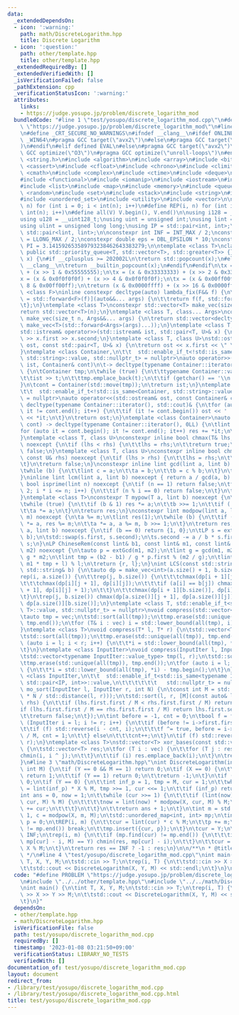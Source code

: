 ```yaml
---
data:
  _extendedDependsOn:
  - icon: ':warning:'
    path: math/DiscreteLogarithm.hpp
    title: Discrete Logarithm
  - icon: ':question:'
    path: other/template.hpp
    title: other/template.hpp
  _extendedRequiredBy: []
  _extendedVerifiedWith: []
  _isVerificationFailed: false
  _pathExtension: cpp
  _verificationStatusIcon: ':warning:'
  attributes:
    links:
    - https://judge.yosupo.jp/problem/discrete_logarithm_mod
  bundledCode: "#line 1 \"test/yosupo/discrete_logarithm_mod.cpp\"\n#define PROBLEM\
    \ \"https://judge.yosupo.jp/problem/discrete_logarithm_mod\"\n#line 2 \"other/template.hpp\"\
    \n#define _CRT_SECURE_NO_WARNINGS\n#ifndef __clang__\n#ifdef ONLINE_JUDGE\n#ifdef\
    \ _WIN64\n#pragma GCC target(\"avx2\")\n#else\n#pragma GCC target(\"avx512f\"\
    )\n#endif\n#elif defined EVAL\n#else\n#pragma GCC target(\"avx2\")\n#endif\n#pragma\
    \ GCC optimize(\"O3\")\n#pragma GCC optimize(\"unroll-loops\")\n#endif\n#include\
    \ <string.h>\n#include <algorithm>\n#include <array>\n#include <bitset>\n#include\
    \ <cassert>\n#include <cfloat>\n#include <chrono>\n#include <climits>\n#include\
    \ <cmath>\n#include <complex>\n#include <ctime>\n#include <deque>\n#include <fstream>\n\
    #include <functional>\n#include <iomanip>\n#include <iostream>\n#include <iterator>\n\
    #include <list>\n#include <map>\n#include <memory>\n#include <queue>\n#include\
    \ <random>\n#include <set>\n#include <stack>\n#include <string>\n#include <unordered_map>\n\
    #include <unordered_set>\n#include <utility>\n#include <vector>\n\n#define rep(i,\
    \ n) for (int i = 0; i < int(n); i++)\n#define REP(i, n) for (int i = 1; i <=\
    \ int(n); i++)\n#define all(V) V.begin(), V.end()\n\nusing i128 = __int128_t;\n\
    using u128 = __uint128_t;\nusing uint = unsigned int;\nusing lint = long long;\n\
    using ulint = unsigned long long;\nusing IP = std::pair<int, int>;\nusing LP =\
    \ std::pair<lint, lint>;\n\nconstexpr int INF = INT_MAX / 2;\nconstexpr lint LINF\
    \ = LLONG_MAX / 2;\nconstexpr double eps = DBL_EPSILON * 10;\nconstexpr double\
    \ PI = 3.141592653589793238462643383279;\n\ntemplate <class T>\nclass prique :\
    \ public std::priority_queue<T, std::vector<T>, std::greater<T>> {};\nint popcount(uint\
    \ x) {\n#if __cplusplus >= 202002L\n\treturn std::popcount(x);\n#else\n#ifndef\
    \ __clang__\n\treturn __builtin_popcount(x);\n#endif\n#endif\n\tx = (x & 0x55555555)\
    \ + (x >> 1 & 0x55555555);\n\tx = (x & 0x33333333) + (x >> 2 & 0x33333333);\n\t\
    x = (x & 0x0f0f0f0f) + (x >> 4 & 0x0f0f0f0f);\n\tx = (x & 0x00ff00ff) + (x >>\
    \ 8 & 0x00ff00ff);\n\treturn (x & 0x0000ffff) + (x >> 16 & 0x0000ffff);\n}\ntemplate\
    \ <class F>\ninline constexpr decltype(auto) lambda_fix(F&& f) {\n\treturn [f\
    \ = std::forward<F>(f)](auto&&... args) {\n\t\treturn f(f, std::forward<decltype(args)>(args)...);\n\
    \t};\n}\ntemplate <class T>\nconstexpr std::vector<T> make_vec(size_t n) {\n\t\
    return std::vector<T>(n);\n}\ntemplate <class T, class... Args>\nconstexpr auto\
    \ make_vec(size_t n, Args&&... args) {\n\treturn std::vector<decltype(make_vec<T>(args...))>(n,\
    \ make_vec<T>(std::forward<Args>(args)...));\n}\ntemplate <class T, class U>\n\
    std::istream& operator>>(std::istream& ist, std::pair<T, U>& x) {\n\treturn ist\
    \ >> x.first >> x.second;\n}\ntemplate <class T, class U>\nstd::ostream& operator<<(std::ostream&\
    \ ost, const std::pair<T, U>& x) {\n\treturn ost << x.first << \" \" << x.second;\n\
    }\ntemplate <class Container,\n\t\t  std::enable_if_t<!std::is_same<Container,\
    \ std::string>::value, std::nullptr_t> = nullptr>\nauto operator>>(std::istream&\
    \ ist, Container& cont)\n\t-> decltype(typename Container::iterator(), std::cin)&\
    \ {\n\tContainer tmp;\n\twhile (true) {\n\t\ttypename Container::value_type t;\n\
    \t\tist >> t;\n\t\ttmp.emplace_back(t);\n\t\tif (getchar() == '\\n') break;\n\t\
    }\n\tcont = Container(std::move(tmp));\n\treturn ist;\n}\ntemplate <class Container,\n\
    \t\t  std::enable_if_t<!std::is_same<Container, std::string>::value, std::nullptr_t>\
    \ = nullptr>\nauto operator<<(std::ostream& ost, const Container& cont)\n\t->\
    \ decltype(typename Container::iterator(), std::cout)& {\n\tfor (auto it = cont.begin();\
    \ it != cont.end(); it++) {\n\t\tif (it != cont.begin()) ost << ' ';\n\t\tost\
    \ << *it;\n\t}\n\treturn ost;\n}\ntemplate <class Container>\nauto sum(const Container&\
    \ cont) -> decltype(typename Container::iterator(), 0LL) {\n\tlint res = 0;\n\t\
    for (auto it = cont.begin(); it != cont.end(); it++) res += *it;\n\treturn res;\n\
    }\ntemplate <class T, class U>\nconstexpr inline bool chmax(T& lhs, const U& rhs)\
    \ noexcept {\n\tif (lhs < rhs) {\n\t\tlhs = rhs;\n\t\treturn true;\n\t}\n\treturn\
    \ false;\n}\ntemplate <class T, class U>\nconstexpr inline bool chmin(T& lhs,\
    \ const U& rhs) noexcept {\n\tif (lhs > rhs) {\n\t\tlhs = rhs;\n\t\treturn true;\n\
    \t}\n\treturn false;\n}\nconstexpr inline lint gcd(lint a, lint b) noexcept {\n\
    \twhile (b) {\n\t\tlint c = a;\n\t\ta = b;\n\t\tb = c % b;\n\t}\n\treturn a;\n\
    }\ninline lint lcm(lint a, lint b) noexcept { return a / gcd(a, b) * b; }\nconstexpr\
    \ bool isprime(lint n) noexcept {\n\tif (n == 1) return false;\n\tfor (int i =\
    \ 2; i * i <= n; i++) {\n\t\tif (n % i == 0) return false;\n\t}\n\treturn true;\n\
    }\ntemplate <class T>\nconstexpr T mypow(T a, lint b) noexcept {\n\tT res(1);\n\
    \twhile (true) {\n\t\tif (b & 1) res *= a;\n\t\tb >>= 1;\n\t\tif (!b) break;\n\
    \t\ta *= a;\n\t}\n\treturn res;\n}\nconstexpr lint modpow(lint a, lint b, lint\
    \ m) noexcept {\n\ta %= m;\n\tlint res(1);\n\twhile (b) {\n\t\tif (b & 1) res\
    \ *= a, res %= m;\n\t\ta *= a, a %= m, b >>= 1;\n\t}\n\treturn res;\n}\nLP extGcd(lint\
    \ a, lint b) noexcept {\n\tif (b == 0) return {1, 0};\n\tLP s = extGcd(b, a %\
    \ b);\n\tstd::swap(s.first, s.second);\n\ts.second -= a / b * s.first;\n\treturn\
    \ s;\n}\nLP ChineseRem(const lint& b1, const lint& m1, const lint& b2, const lint&\
    \ m2) noexcept {\n\tauto p = extGcd(m1, m2);\n\tlint g = gcd(m1, m2), l = m1 /\
    \ g * m2;\n\tlint tmp = (b2 - b1) / g * p.first % (m2 / g);\n\tlint r = (b1 +\
    \ m1 * tmp + l) % l;\n\treturn {r, l};\n}\nint LCS(const std::string& a, const\
    \ std::string& b) {\n\tauto dp = make_vec<int>(a.size() + 1, b.size() + 1);\n\t\
    rep(i, a.size()) {\n\t\trep(j, b.size()) {\n\t\t\tchmax(dp[i + 1][j], dp[i][j]);\n\
    \t\t\tchmax(dp[i][j + 1], dp[i][j]);\n\t\t\tif (a[i] == b[j]) chmax(dp[i + 1][j\
    \ + 1], dp[i][j] + 1);\n\t\t}\n\t\tchmax(dp[i + 1][b.size()], dp[i][b.size()]);\n\
    \t}\n\trep(j, b.size()) chmax(dp[a.size()][j + 1], dp[a.size()][j]);\n\treturn\
    \ dp[a.size()][b.size()];\n}\ntemplate <class T, std::enable_if_t<std::is_convertible<int,\
    \ T>::value, std::nullptr_t> = nullptr>\nvoid compress(std::vector<T>& vec) {\n\
    \tauto tmp = vec;\n\tstd::sort(all(tmp));\n\ttmp.erase(std::unique(all(tmp)),\
    \ tmp.end());\n\tfor (T& i : vec) i = std::lower_bound(all(tmp), i) - tmp.begin();\n\
    }\ntemplate <class T>\nvoid compress(T* l, T* r) {\n\tstd::vector<T> tmp(l, r);\n\
    \tstd::sort(all(tmp));\n\ttmp.erase(std::unique(all(tmp)), tmp.end());\n\tfor\
    \ (auto i = l; i < r; i++) {\n\t\t*i = std::lower_bound(all(tmp), *i) - tmp.begin();\n\
    \t}\n}\ntemplate <class InputIter>\nvoid compress(InputIter l, InputIter r) {\n\
    \tstd::vector<typename InputIter::value_type> tmp(l, r);\n\tstd::sort(all(tmp));\n\
    \ttmp.erase(std::unique(all(tmp)), tmp.end());\n\tfor (auto i = l; i < r; i++)\
    \ {\n\t\t*i = std::lower_bound(all(tmp), *i) - tmp.begin();\n\t}\n}\ntemplate\
    \ <class InputIter,\n\t\t  std::enable_if_t<std::is_same<typename InputIter::value_type,\
    \ std::pair<IP, int>>::value,\n\t\t\t\t\t\t   std::nullptr_t> = nullptr>\nvoid\
    \ mo_sort(InputIter l, InputIter r, int N) {\n\tconst int M = std::max(1.0, std::sqrt(lint(N)\
    \ * N / std::distance(l, r)));\n\tstd::sort(l, r, [M](const auto& lhs, const auto&\
    \ rhs) {\n\t\tif (lhs.first.first / M < rhs.first.first / M) return true;\n\t\t\
    if (lhs.first.first / M == rhs.first.first / M) return lhs.first.second < rhs.first.second;\n\
    \t\treturn false;\n\t});\n\tint before = -1, cnt = 0;\n\tbool f = false;\n\tfor\
    \ (InputIter i = l; i != r; i++) {\n\t\tif (before != i->first.first / M) {\n\t\
    \t\tif (f) std::reverse(i - cnt, i);\n\t\t\tf ^= true, before = i->first.first\
    \ / M, cnt = 1;\n\t\t} else\n\t\t\tcnt++;\n\t}\n\tif (f) std::reverse(r - cnt,\
    \ r);\n}\ntemplate <class T>\nstd::vector<T> xor_bases(const std::vector<T>& vec)\
    \ {\n\tstd::vector<T> res;\n\tfor (T i : vec) {\n\t\tfor (T j : res) {\n\t\t\t\
    chmin(i, i ^ j);\n\t\t}\n\t\tif (i) res.emplace_back(i);\n\t}\n\treturn res;\n\
    }\n#line 3 \"math/DiscreteLogarithm.hpp\"\nint DiscreteLogarithm(int X, int Y,\
    \ int M) {\n\tif (Y == 0 && M == 1) return 0;\n\tif (X == 0) {\n\t\tif (Y == 0)\
    \ return 1;\n\t\tif (Y == 1) return 0;\n\t\treturn -1;\n\t}\n\tif (Y == 1) return\
    \ 0;\n\tif (Y == 0) {\n\t\tint inf_p = 1, tmp = M, cur = 1;\n\t\twhile (tmp) inf_p\
    \ = lint(inf_p) * X % M, tmp >>= 1, cur <<= 1;\n\t\tif (inf_p) return -1;\n\t\t\
    int ans = 0, now = 1;\n\t\twhile (cur >>= 1) {\n\t\t\tif (lint(now) * modpow(X,\
    \ cur, M) % M) {\n\t\t\t\tnow = lint(now) * modpow(X, cur, M) % M;\n\t\t\t\tans\
    \ += cur;\n\t\t\t}\n\t\t}\n\t\treturn ans + 1;\n\t}\n\tint m = std::sqrt(M) +\
    \ 1, c = modpow(X, m, M);\n\tstd::unordered_map<int, int> mp;\n\tint cur = 1,\
    \ p = 0;\n\tREP(i, m) {\n\t\tcur = lint(cur) * c % M;\n\t\tp += m;\n\t\tif (mp.find(cur)\
    \ != mp.end()) break;\n\t\tmp.insert({cur, p});\n\t}\n\tcur = Y;\n\tint res =\
    \ INF;\n\trep(i, m) {\n\t\tif (mp.find(cur) != mp.end()) {\n\t\t\tif (modpow(X,\
    \ mp[cur] - i, M) == Y) chmin(res, mp[cur] - i);\n\t\t}\n\t\tcur = lint(cur) *\
    \ X % M;\n\t}\n\treturn res == INF ? -1 : res;\n}\n\n/**\n * @title Discrete Logarithm\n\
    \ */\n#line 4 \"test/yosupo/discrete_logarithm_mod.cpp\"\nint main() {\n\tint\
    \ T, X, Y, M;\n\tstd::cin >> T;\n\trep(i, T) {\n\t\tstd::cin >> X >> Y >> M;\n\
    \t\tstd::cout << DiscreteLogarithm(X, Y, M) << std::endl;\n\t}\n}\n"
  code: "#define PROBLEM \"https://judge.yosupo.jp/problem/discrete_logarithm_mod\"\
    \n#include \"../../other/template.hpp\"\n#include \"../../math/DiscreteLogarithm.hpp\"\
    \nint main() {\n\tint T, X, Y, M;\n\tstd::cin >> T;\n\trep(i, T) {\n\t\tstd::cin\
    \ >> X >> Y >> M;\n\t\tstd::cout << DiscreteLogarithm(X, Y, M) << std::endl;\n\
    \t}\n}"
  dependsOn:
  - other/template.hpp
  - math/DiscreteLogarithm.hpp
  isVerificationFile: false
  path: test/yosupo/discrete_logarithm_mod.cpp
  requiredBy: []
  timestamp: '2023-01-08 03:21:50+09:00'
  verificationStatus: LIBRARY_NO_TESTS
  verifiedWith: []
documentation_of: test/yosupo/discrete_logarithm_mod.cpp
layout: document
redirect_from:
- /library/test/yosupo/discrete_logarithm_mod.cpp
- /library/test/yosupo/discrete_logarithm_mod.cpp.html
title: test/yosupo/discrete_logarithm_mod.cpp
---
```

